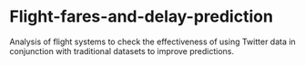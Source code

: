 # Flight-fares-and-delay-prediction
Analysis of flight systems to check the effectiveness of using Twitter data in conjunction with traditional datasets to improve predictions.

